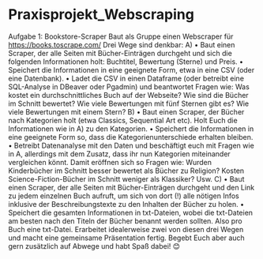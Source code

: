 # Praxisprojekt_Webscraping
Aufgabe 1: Bookstore-Scraper
Baut als Gruppe einen Webscraper für https://books.toscrape.com/
Drei Wege sind denkbar: 
A)
•	Baut einen Scraper, der alle Seiten mit Bücher-Einträgen durchgeht und sich die folgenden Informationen holt: Buchtitel, Bewertung (Sterne) und Preis.
•	Speichert die Informationen in eine geeignete Form, etwa in eine CSV (oder eine Datenbank).
•	Ladet die CSV in einen Dataframe (oder betreibt eine SQL-Analyse in DBeaver oder Pgadmin) und beantwortet Fragen wie: Was kostet ein durchschnittliches Buch auf der Webseite? Wie sind die Bücher im Schnitt bewertet? Wie viele Bewertungen mit fünf Sternen gibt es? Wie viele Bewertungen mit einem Stern?
B)
•	Baut einen Scraper, der Bücher nach Kategorien holt (etwa Classics, Sequential Art etc). Holt Euch die Informationen wie in A) zu den Kategorien.
•	Speichert die Informationen in eine geeignete Form so, dass die Kategorienunterschiede erhalten bleiben.
•	Betreibt Datenanalyse mit den Daten und beschäftigt euch mit Fragen wie in A, allerdings mit dem Zusatz, dass ihr nun Kategorien miteinander vergleichen könnt. Damit eröffnen sich so Fragen wie: Wurden Kinderbücher im Schnitt besser bewertet als Bücher zu Religion? Kosten Science-Fiction-Bücher im Schnitt weniger als Klassiker? Usw.
C)
•	Baut einen Scraper, der alle Seiten mit Bücher-Einträgen durchgeht und den Link zu jedem einzelnen Buch aufruft, um sich von dort (!) alle nötigen Infos inklusive der Beschreibungstexte zu den Inhalten der Bücher zu holen.
•	Speichert die gesamten Informationen in txt-Dateien, wobei die txt-Dateien am besten nach den Titeln der Bücher benannt werden sollten. Also pro Buch eine txt-Datei. 
Erarbeitet idealerweise zwei von diesen drei Wegen und macht eine gemeinsame Präsentation fertig. Begebt Euch aber auch gern zusätzlich auf Abwege und habt Spaß dabei! 😊
